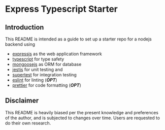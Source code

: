 # Express Typescript Starter

## Introduction

This README is intended as a guide to set up a starter repo for a nodejs backend using 

* [expressjs](https://expressjs.com/) as the web application framework
* [typescript](https://www.typescriptlang.org/) for type safety
* [mongoosejs](https://mongoosejs.com/) as ORM for database
* [jestjs](https://jestjs.io/) for unit testing and 
* [supertest](https://www.npmjs.com/package/supertest) for integration testing
* [eslint](https://eslint.org/) for linting (***OPT***)
* [prettier](https://prettier.io/) for code formatting (***OPT***)

## Disclaimer

This README is heavily biased per the present knowledge and preferences of the author, and is subjected to changes over time. Users are requested to do their own research.
